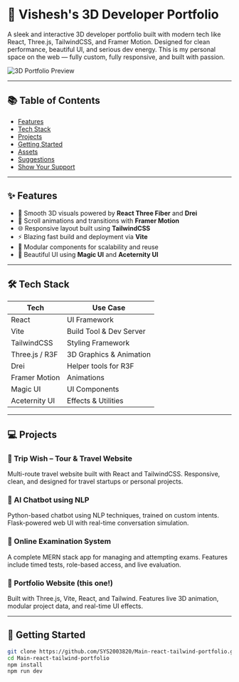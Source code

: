 # 🚀 Vishesh's 3D Developer Portfolio

A sleek and interactive 3D developer portfolio built with modern tech like React, Three.js, TailwindCSS, and Framer Motion. Designed for clean performance, beautiful UI, and serious dev energy. This is my personal space on the web — fully custom, fully responsive, and built with passion.

![3D Portfolio Preview](https://github.com/SYS2003820/Main-react-tailwind-portfolio/assets/preview.png)

---

## 📚 Table of Contents

- [Features](#-features)
- [Tech Stack](#-tech-stack)
- [Projects](#-projects)
- [Getting Started](#-getting-started)
- [Assets](#-assets)
- [Suggestions](#-suggestions)
- [Show Your Support](#-show-your-support)

---

## ✨ Features

- 🎯 Smooth 3D visuals powered by **React Three Fiber** and **Drei**
- 💫 Scroll animations and transitions with **Framer Motion**
- 🌐 Responsive layout built using **TailwindCSS**
- ⚡ Blazing fast build and deployment via **Vite**
- 🧩 Modular components for scalability and reuse
- 🎨 Beautiful UI using **Magic UI** and **Aceternity UI**

---

## 🛠 Tech Stack

| Tech              | Use Case                            |
|------------------|--------------------------------------|
| React             | UI Framework                         |
| Vite              | Build Tool & Dev Server              |
| TailwindCSS       | Styling Framework                    |
| Three.js / R3F    | 3D Graphics & Animation              |
| Drei              | Helper tools for R3F                 |
| Framer Motion     | Animations                           |
| Magic UI          | UI Components                        |
| Aceternity UI     | Effects & Utilities                  |

---

## 💻 Projects

### 🧭 Trip Wish – Tour & Travel Website  
Multi-route travel website built with React and TailwindCSS. Responsive, clean, and designed for travel startups or personal projects.

### 🤖 AI Chatbot using NLP  
Python-based chatbot using NLP techniques, trained on custom intents. Flask-powered web UI with real-time conversation simulation.

### 🧪 Online Examination System  
A complete MERN stack app for managing and attempting exams. Features include timed tests, role-based access, and live evaluation.

### 🎨 Portfolio Website (this one!)  
Built with Three.js, Vite, React, and Tailwind. Features live 3D animation, modular project data, and real-time UI effects.

---

## 🚀 Getting Started

```bash
git clone https://github.com/SYS2003820/Main-react-tailwind-portfolio.git
cd Main-react-tailwind-portfolio
npm install
npm run dev
